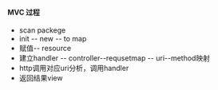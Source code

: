 #### MVC 过程

- scan packege
- init -- new -- to map
- 赋值-- resource
- 建立handler -- controller--requsetmap -- uri--method映射
- http调用对应uri分析，调用handler
- 返回结果view
